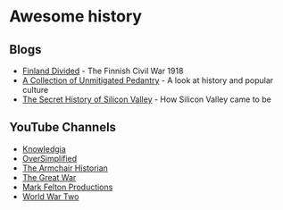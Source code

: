 # Awesome history

## Blogs

- [Finland Divided](https://finlanddivided.wordpress.com/) - The Finnish Civil War 1918
- [A Collection of Unmitigated Pedantry](https://acoup.blog/) - A look at history and popular culture
- [The Secret History of Silicon Valley](https://steveblank.com/secret-history/) - How Silicon Valley came to be

## YouTube Channels

- [Knowledgia](https://www.youtube.com/c/Knowledgia)
- [OverSimplified](https://www.youtube.com/c/OverSimplified)
- [The Armchair Historian](https://www.youtube.com/c/TheArmchairHistorian)
- [The Great War](https://www.youtube.com/user/TheGreatWar)
- [Mark Felton Productions](https://www.youtube.com/c/MarkFeltonProductions)
- [World War Two](https://www.youtube.com/c/WorldWarTwo)
